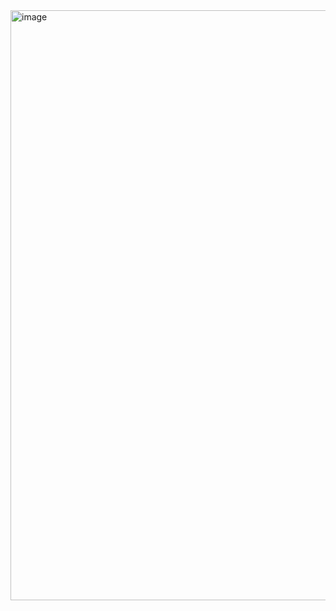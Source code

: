 <img width="1866" height="944" alt="image" src="https://github.com/user-attachments/assets/8da467f2-9f78-4d5b-8e30-91cfeb346251" />
